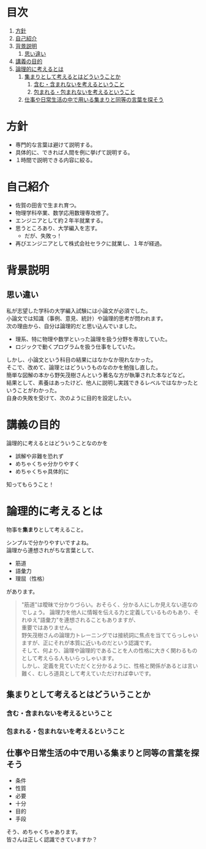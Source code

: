 # 目次
1. [方針](#方針)
1. [自己紹介](#自己紹介)
1. [背景説明](#背景説明)
    1. [思い違い](#思い違い)
1. [講義の目的](#講義の目的)
1. [論理的に考えるとは](#論理的に考えるとは)
    1. [集まりとして考えるとはどういうことか](#集まりとして考えるとはどういうことか)
        1. [含む・含まれないを考えるということ](#含む・含まれないを考えるということ)
        1. [包まれる・包まれないを考えるということ](#包まれる・包まれないを考えるということ)
    1. [仕事や日常生活の中で用いる集まりと同等の言葉を探そう](#仕事や日常生活の中で用いる集まりと同等の言葉を探そう)
# 方針
* 専門的な言葉は避けて説明する。
* 具体的に、できれば人間を例に挙げて説明する。
* １時間で説明できる内容に絞る。
# 自己紹介
* 佐賀の田舎で生まれ育つ。
* 物理学科卒業、数学応用数理専攻修了。
* エンジニアとして約２年半就業する。
* 思うところあり、大学編入を志す。
    * だが、失敗っ！
* 再びエンジニアとして株式会社セラクに就業し、１年が経過。
# 背景説明
## 思い違い
私が志望した学科の大学編入試験には小論文が必須でした。  
小論文では知識（事例、意見、統計）や論理的思考が問われます。  
次の理由から、自分は論理的だと思い込んでいました。  
* 理系、特に物理や数学といった論理を扱う分野を専攻していた。
* ロジックで動くプログラムを扱う仕事をしていた。

しかし、小論文という科目の結果にはなかなか現れなかった。  
そこで、改めて、論理とはどういうものなのかを勉強し直した。  
簡単な図解の本から野矢茂樹さんという著名な方が執筆された本などなど。  
結果として、素養はあったけど、他人に説明し実践できるレベルではなかったということがわかった。  
自身の失敗を受けて、次のように目的を設定したい。  
# 講義の目的
論理的に考えるとはどういうことなのかを  
* 誤解や非難を恐れず
* めちゃくちゃ分かりやすく
* めちゃくちゃ具体的に

知ってもらうこと！  
# 論理的に考えるとは
物事を**集まり**として考えること。  

シンプルで分かりやすいですよね。  
論理から連想されがちな言葉として、  
* 筋道
* 語彙力
* 理屈（性格）

があります。  
> "筋道"は曖昧で分かりづらい。おそらく、分かる人にしか見えない道なのでしょう。
> 論理力を他人に情報を伝える力と定義しているものもあり、それゆえ"語彙力"を連想されることもありますが、  
> 重要ではありません。  
> 野矢茂樹さんの論理力トレーニングでは接続詞に焦点を当ててらっしゃいますが、正にそれが本質に近いものだという認識です。  
> そして、何より、論理や論理的であることを人の性格に大きく関わるものとして考えらる人もいらっしゃいます。  
> しかし、定義を見ていただくと分かるように、性格と関係があるとは言い難く、むしろ道具として考えていただければ幸いです。  
## 集まりとして考えるとはどういうことか
### 含む・含まれないを考えるということ
### 包まれる・包まれないを考えるということ
## 仕事や日常生活の中で用いる集まりと同等の言葉を探そう
* 条件
* 性質
* 必要
* 十分
* 目的
* 手段

そう、めちゃくちゃあります。  
皆さんは正しく認識できていますか？  
